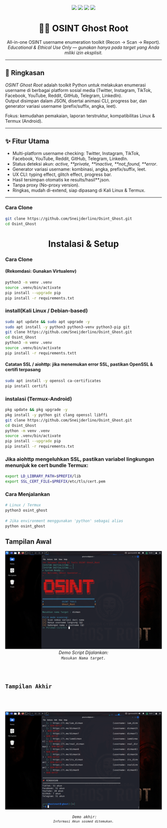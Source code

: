 <p align="center">
  <img src="https://img.shields.io/badge/Pentest%20Tool-Automated-red?style=for-the-badge&logo=python"/>
  <img src="https://img.shields.io/badge/Status-Active-brightgreen?style=for-the-badge"/>
  <img src="https://img.shields.io/github/license/USERNAME/REPO?style=for-the-badge"/>
  <img src="https://img.shields.io/badge/Python-3.10%2B-blue?style=for-the-badge&logo=python"/>
</p>

<h1 align="center">🕵‍♂ OSINT Ghost Root</h1>
<p align="center">
  All-in-one OSINT username enumeration toolkit (Recon → Scan → Report).<br/>
  <em>Educational & Ethical Use Only — gunakan hanya pada target yang Anda miliki izin eksplisit.</em>
</p>

---

## 🔎 Ringkasan

_OSINT Ghost Root_ adalah toolkit Python untuk melakukan enumerasi username di berbagai platform sosial media (Twitter, Instagram, TikTok, Facebook, YouTube, Reddit, GitHub, Telegram, LinkedIn).  
Output disimpan dalam JSON, disertai animasi CLI, progress bar, dan generator variasi username (prefix/suffix, angka, leet).

Fokus: kemudahan pemakaian, laporan terstruktur, kompatibilitas Linux & Termux (Android).

---

## ✨ Fitur Utama

- Multi-platform username checking: Twitter, Instagram, TikTok, Facebook, YouTube, Reddit, GitHub, Telegram, LinkedIn.
- Status deteksi akun: _active, **private, **inactive, **not_found, **error_.
- Generator variasi username: kombinasi, angka, prefix/suffix, leet.
- UX CLI: typing effect, glitch effect, progress bar.
- Hasil tersimpan otomatis ke results/hasil*<target>*<timestamp>.json.
- Tanpa proxy (No-proxy version).
- Ringkas, mudah di-extend, siap dipasang di Kali Linux & Termux.

---

### Cara Clone

```bash
git clone https://github.com/Sneijderlino/Osint_Ghost.git
cd Osint_Ghost
```

<h1 align="center">Instalasi & Setup</h1>

### Cara Clone

#### (Rekomdasi: Gunakan Virtualenv)

```bash
python3 -m venv .venv
source .venv/bin/activate
pip install --upgrade pip
pip install -r requirements.txt
```

### install(Kali Linux / Debian-based)

```bash
sudo apt update && sudo apt upgrade -y
sudo apt install -y python3 python3-venv python3-pip git
git clone https://github.com/Sneijderlino/Osint_Ghost.git
cd Osint_Ghost
python3 -m venv .venv
source .venv/bin/activate
pip install -r requirements.txtt

```

#### Catatan SSL / aiohttp: jika menemukan error SSL, pastikan OpenSSL & certifi terpasang

```bash
sudo apt install -y openssl ca-certificates
pip install certifi
```

### instalasi (Termux-Android)

```bash
pkg update && pkg upgrade -y
pkg install -y python git clang openssl libffi
git clone https://github.com/Sneijderlino/Osint_Ghost.git
cd Osint_Ghost
python -m venv .venv
source .venv/bin/activate
pip install --upgrade pip
pip install -r requirements.txt

```

### Jika aiohttp mengeluhkan SSL, pastikan variabel lingkungan menunjuk ke cert bundle Termux:

```bash
export LD_LIBRARY_PATH=$PREFIX/lib
export SSL_CERT_FILE=$PREFIX/etc/tls/cert.pem
```

### Cara Menjalankan

```bash
# Linux / Termux
python3 osint_ghost

# Jika environment menggunakan 'python' sebagai alias
python osint_ghost
```

## Tampilan Awal

<p align="center">
  <img src="/img/awal.png" alt="Contoh output web_scanner_ghost" width="800"/><br>
  <em>Demo Script Dijalankan: <code><br>Masukan Nama target<pentest_output/</code>.</em>
</p>

## Tampilan Akhir

<p align="center">
  <img src="/img/akhir.png" alt="Contoh output web_scanner_ghost" width="800"/><br>
  <em>Demo akhir: <code><br>Informasi Akun sosmed ditemukan<pentest_output/</code>.</em>
</p>
